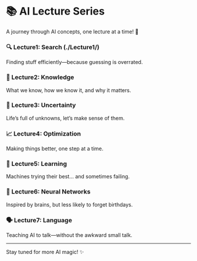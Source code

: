 # 📚 AI Lecture Series  
A journey through AI concepts, one lecture at a time! 🚀  


### 🔍 Lecture1: Search (./Lecture1/)   
Finding stuff efficiently—because guessing is overrated.  

### 🧠 Lecture2: Knowledge  
What we know, how we know it, and why it matters.  

### 🎲 Lecture3: Uncertainty  
Life’s full of unknowns, let’s make sense of them.  

### 📈 Lecture4: Optimization  
Making things better, one step at a time.  

### 🤖 Lecture5: Learning  
Machines trying their best… and sometimes failing.  

### 🔗 Lecture6: Neural Networks  
Inspired by brains, but less likely to forget birthdays.  

### 🗣️ Lecture7: Language  
Teaching AI to talk—without the awkward small talk.  

---

Stay tuned for more AI magic! ✨
